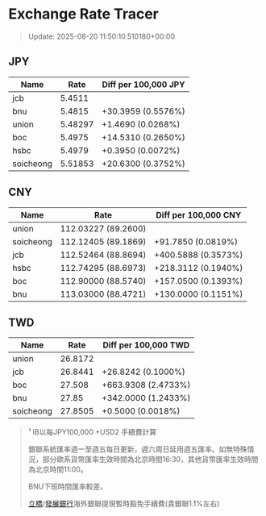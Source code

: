 # Exchange Rate Tracer

> Update: 2025-08-20 11:50:10.510180+00:00

## JPY

| Name      |    Rate | Diff per 100,000 JPY   |
|-----------|---------|------------------------|
| jcb       | 5.4511  |                        |
| bnu       | 5.4815  | +30.3959 (0.5576%)     |
| union     | 5.48297 | +1.4690 (0.0268%)      |
| boc       | 5.4975  | +14.5310 (0.2650%)     |
| hsbc      | 5.4979  | +0.3950 (0.0072%)      |
| soicheong | 5.51853 | +20.6300 (0.3752%)     |

## CNY

| Name      | Rate                | Diff per 100,000 CNY   |
|-----------|---------------------|------------------------|
| union     | 112.03227	(89.2600) |                        |
| soicheong | 112.12405	(89.1869) | +91.7850 (0.0819%)     |
| jcb       | 112.52464	(88.8694) | +400.5888 (0.3573%)    |
| hsbc      | 112.74295	(88.6973) | +218.3112 (0.1940%)    |
| boc       | 112.90000	(88.5740) | +157.0500 (0.1393%)    |
| bnu       | 113.03000	(88.4721) | +130.0000 (0.1151%)    |

## TWD

| Name      |    Rate | Diff per 100,000 TWD   |
|-----------|---------|------------------------|
| union     | 26.8172 |                        |
| jcb       | 26.8441 | +26.8242 (0.1000%)     |
| boc       | 27.508  | +663.9308 (2.4733%)    |
| bnu       | 27.85   | +342.0000 (1.2433%)    |
| soicheong | 27.8505 | +0.5000 (0.0018%)      |


> ¹ IB以每JPY100,000 +USD2 手續費計算
>
> 銀聯系統匯率週一至週五每日更新，週六周日延用週五匯率。如無特殊情況，部分歐系貨幣匯率生效時間為北京時間16:30，其他貨幣匯率生效時間為北京時間11:00。
>
> BNU下班時間匯率較差。
>
> [立橋](https://www.wlbank.com.mo/uploads/ueditor/file/20181211/1544536513900230.pdf)/[發展銀行](https://www.mdb.com.mo/Service_Charges_20230728.pdf)海外銀聯提現暫時豁免手續費(貴銀聯1.1%左右)

